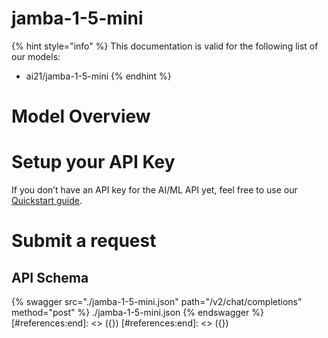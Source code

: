 [#references:start]: <> ({ "template": "openapi" })
[#references:start]: <> ({ "template": "openapi" })
# jamba-1-5-mini

{% hint style="info" %}
This documentation is valid for the following list of our models:
* ai21/jamba-1-5-mini
{% endhint %}

# Model Overview


# Setup your API Key
If you don’t have an API key for the AI/ML API yet, feel free to use our [Quickstart guide](https://docs.aimlapi.com/quickstart/setting-up).

# Submit a request
## API Schema
{% swagger src="./jamba-1-5-mini.json" path="/v2/chat/completions" method="post" %}
./jamba-1-5-mini.json
{% endswagger %}
[#references:end]: <> ({})
[#references:end]: <> ({})